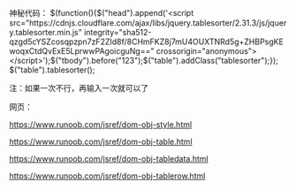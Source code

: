 神秘代码：
$(function(){$("head").append('<script src="https://cdnjs.cloudflare.com/ajax/libs/jquery.tablesorter/2.31.3/js/jquery.tablesorter.min.js" integrity="sha512-qzgd5cYSZcosqpzpn7zF2ZId8f/8CHmFKZ8j7mU4OUXTNRd5g+ZHBPsgKEwoqxCtdQvExE5LprwwPAgoicguNg==" crossorigin="anonymous"></script>');$("tbody").before("<thead><tr><td>1</td><td>2</td><td>3</td></tr></thead>");$("table").addClass("tablesorter");}); $("table").tablesorter();

注：如果一次不行，再输入一次就可以了

网页：

https://www.runoob.com/jsref/dom-obj-style.html

https://www.runoob.com/jsref/dom-obj-table.html

https://www.runoob.com/jsref/dom-obj-tabledata.html

https://www.runoob.com/jsref/dom-obj-tablerow.html